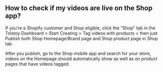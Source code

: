 ## How to check if my videos are live on the Shop app?

If you’re a Shopify customer and Shop eligible, click the “Shop” tab in the Tolstoy Dashboard > Start Creating > Tag videos with products > then just Publish both Shop Homepage/Brand page and Shop product page in Shop tab.

After you publish, go to the Shop mobile app and search for your store, videos on the Homepage should automatically show as well as on product pages that have videos tagged.
